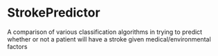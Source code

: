 # StrokePredictor
A comparison of various classification algorithms in trying to predict whether or not a patient will have a stroke given medical/environmental factors
